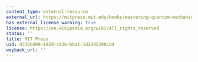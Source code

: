 ```yaml
---
content_type: external-resource
external_url: https://mitpress.mit.edu/books/mastering-quantum-mechanics
has_external_license_warning: true
license: https://en.wikipedia.org/wiki/All_rights_reserved
status: ''
title: MIT Press
uid: d336bd99-192d-4436-bba1-1d20d5398cd4
wayback_url: ''
---
```

